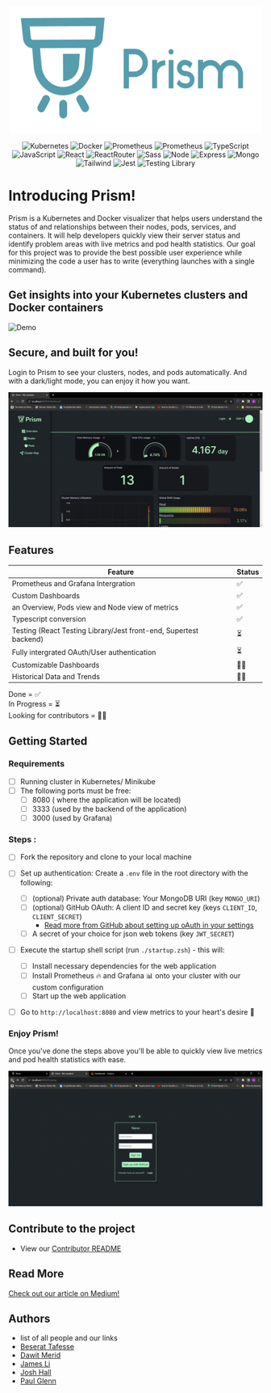<div align='center'> <img width="500px" height="250px" src='./Prism logo 1.png'/>

![Kubernetes](https://img.shields.io/badge/Kubernetes-326ce5?style=for-the-badge&logo=kubernetes&logoColor=white)
![Docker](https://img.shields.io/badge/Docker-0db7ed?style=for-the-badge&logo=docker&logoColor=white)
![Prometheus](https://img.shields.io/badge/Prometheus-E7532D?style=for-the-badge&logo=prometheus&logoColor=white)
![Prometheus](https://img.shields.io/badge/Grafana-F69920?style=for-the-badge&logo=grafana&logoColor=white)
![TypeScript](https://img.shields.io/badge/TypeScript-007ACC?style=for-the-badge&logo=typescript&logoColor=white)
![JavaScript](https://img.shields.io/badge/javascript-%23323330.svg?style=for-the-badge&logo=javascript&logoColor=%23F7DF1E)
![React](https://img.shields.io/badge/react-%2320232a.svg?style=for-the-badge&logo=react&logoColor=%2361DAFB)
![ReactRouter](https://img.shields.io/badge/React_Router-CA4245?style=for-the-badge&logo=react-router&logoColor=white)
![Sass](https://img.shields.io/badge/Sass-CC6699?style=for-the-badge&logo=sass&logoColor=white)
![Node](https://img.shields.io/badge/-node-339933?style=for-the-badge&logo=node.js&logoColor=white)
![Express](https://img.shields.io/badge/express-%23404d59.svg?style=for-the-badge&logo=express&logoColor=%2361DAFB)
![Mongo](https://img.shields.io/badge/MongoDB-4EA94B?style=for-the-badge&logo=mongodb&logoColor=white)
![Tailwind](https://img.shields.io/badge/Tailwind_CSS-38B2AC?style=for-the-badge&logo=tailwind-css&logoColor=white)
![Jest](https://img.shields.io/badge/Jest-323330?style=for-the-badge&logo=Jest&logoColor=white)
![Testing Library](https://img.shields.io/badge/testing%20library-323330?style=for-the-badge&logo=testing-library&logoColor=red)

</div>

# Introducing Prism!

Prism is a Kubernetes and Docker visualizer that helps users understand the status of and relationships between their nodes, pods, services, and containers. It will help developers quickly view their server status and identify problem areas with live metrics and pod health statistics.
Our goal for this project was to provide the best possible user experience while minimizing the code a user has to write (everything launches with a single command).

## Get insights into your Kubernetes clusters and Docker containers

<img alt="Demo" src="./readme-gifs/demo_views.gif">

## Secure, and built for you!

Login to Prism to see your clusters, nodes, and pods automatically. And with a dark/light mode, you can enjoy it how you want.

<img alt="Demo" src="./readme-gifs/demo_darkmode.gif">

## Features

| Feature                                                           | Status |
| ----------------------------------------------------------------- | ------ |
| Prometheus and Grafana Intergration                               | ✅     |
| Custom Dashboards                                                 | ✅     |
| an Overview, Pods view and Node view of metrics                   | ✅     |
| Typescript conversion                                             | ✅     |
| Testing (React Testing Library/Jest front-end, Supertest backend) | ⏳     |
| Fully intergrated OAuth/User authentication                       | ⏳     |
| Customizable Dashboards                                           | 🙏🏻     |
| Historical Data and Trends                                        | 🙏🏻     |

Done = ✅
<br>
In Progress = ⏳
<br>
Looking for contributors = 🙏🏻

## Getting Started

### Requirements

- [ ] Running cluster in Kubernetes/ Minikube
- [ ] The following ports must be free:
  - [ ] 8080 ( where the application will be located)
  - [ ] 3333 (used by the backend of the application)
  - [ ] 3000 (used by Grafana)

### Steps :

- [ ] Fork the repository and clone to your local machine
- [ ] Set up authentication: Create a `.env` file in the root directory with the following:
  - [ ] (optional) Private auth database: Your MongoDB URI (key `MONGO_URI`)
  - [ ] (optional) GitHub OAuth: A client ID and secret key (keys `CLIENT_ID`, `CLIENT_SECRET`)
    - [Read more from GitHub about setting up oAuth in your settings](https://docs.github.com/en/apps/oauth-apps/building-oauth-apps/creating-an-oauth-app)
  - [ ] A secret of your choice for json web tokens (key `JWT_SECRET`)
- [ ] Execute the startup shell script (run `./startup.zsh`) - this will:

  - [ ] Install necessary dependencies for the web application
  - [ ] Install Prometheus 🔥 and Grafana 📊 onto your cluster with our custom configuration
  - [ ] Start up the web application

- [ ] Go to `http://localhost:8080` and view metrics to your heart's desire 🤩

### Enjoy Prism!

Once you've done the steps above you'll be able to quickly view live metrics and pod health statistics with ease.

<img alt="Demo" src="./readme-gifs/demo_login.gif">

## Contribute to the project

- View our [Contributor README](/DEV_README.md)

## Read More 

[Check out our article on Medium!](https://medium.com/@k8s.prism/prism-all-in-one-kubernetes-visualizer-7338b56f8de2)

## Authors

- list of all people and our links
- [Beserat Tafesse](https://github.com/BeseratT)
- [Dawit Merid](https://github.com/dawitmerid)
- [James Li](https://github.com/Jxmes-Li)
- [Josh Hall](https://github.com/joshuarhall)
- [Paul Glenn](https://github.com/paglenn)

